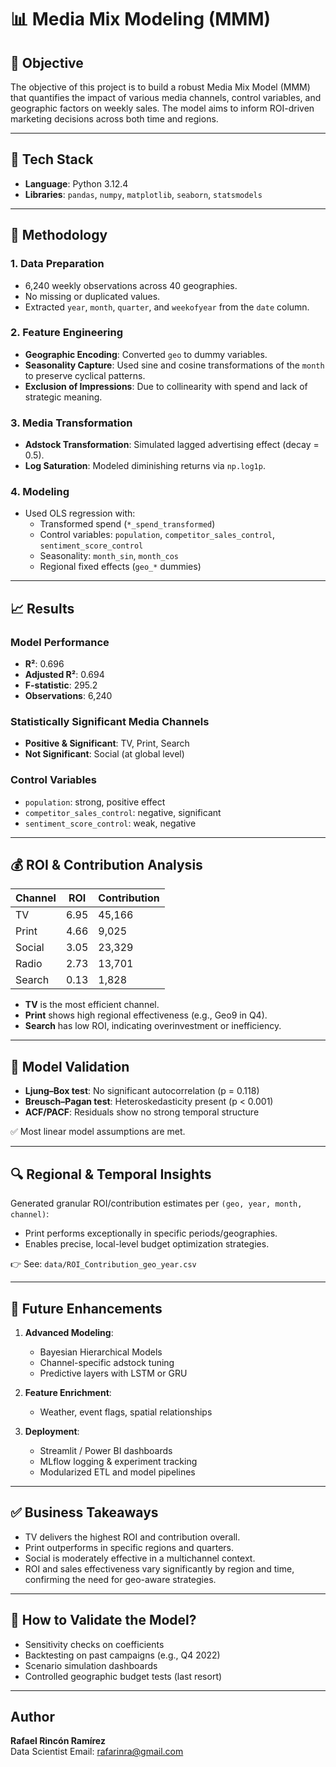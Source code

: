 # 📊 Media Mix Modeling (MMM)

## 📌 Objective

The objective of this project is to build a robust Media Mix Model (MMM) that quantifies the impact of various media channels, control variables, and geographic factors on weekly sales. The model aims to inform ROI-driven marketing decisions across both time and regions.

---

## 🧰 Tech Stack

- **Language**: Python 3.12.4
- **Libraries**: `pandas`, `numpy`, `matplotlib`, `seaborn`, `statsmodels`

---

## 🧪 Methodology

### 1. Data Preparation
- 6,240 weekly observations across 40 geographies.
- No missing or duplicated values.
- Extracted `year`, `month`, `quarter`, and `weekofyear` from the `date` column.

### 2. Feature Engineering
- **Geographic Encoding**: Converted `geo` to dummy variables.
- **Seasonality Capture**: Used sine and cosine transformations of the `month` to preserve cyclical patterns.
- **Exclusion of Impressions**: Due to collinearity with spend and lack of strategic meaning.

### 3. Media Transformation
- **Adstock Transformation**: Simulated lagged advertising effect (decay = 0.5).
- **Log Saturation**: Modeled diminishing returns via `np.log1p`.

### 4. Modeling
- Used OLS regression with:
  - Transformed spend (`*_spend_transformed`)
  - Control variables: `population`, `competitor_sales_control`, `sentiment_score_control`
  - Seasonality: `month_sin`, `month_cos`
  - Regional fixed effects (`geo_*` dummies)

---

## 📈 Results

### Model Performance
- **R²**: 0.696
- **Adjusted R²**: 0.694
- **F-statistic**: 295.2
- **Observations**: 6,240

### Statistically Significant Media Channels
- **Positive & Significant**: TV, Print, Search
- **Not Significant**: Social (at global level)

### Control Variables
- `population`: strong, positive effect
- `competitor_sales_control`: negative, significant
- `sentiment_score_control`: weak, negative

---

## 💰 ROI & Contribution Analysis

| Channel | ROI  | Contribution |
|---------|------|--------------|
| TV      | 6.95 | 45,166       |
| Print   | 4.66 | 9,025        |
| Social  | 3.05 | 23,329       |
| Radio   | 2.73 | 13,701       |
| Search  | 0.13 | 1,828        |

- **TV** is the most efficient channel.
- **Print** shows high regional effectiveness (e.g., Geo9 in Q4).
- **Search** has low ROI, indicating overinvestment or inefficiency.

---

## 🧪 Model Validation

- **Ljung–Box test**: No significant autocorrelation (p = 0.118)
- **Breusch–Pagan test**: Heteroskedasticity present (p < 0.001)
- **ACF/PACF**: Residuals show no strong temporal structure

✅ Most linear model assumptions are met.

---

## 🔍 Regional & Temporal Insights

Generated granular ROI/contribution estimates per `(geo, year, month, channel)`:
- Print performs exceptionally in specific periods/geographies.
- Enables precise, local-level budget optimization strategies.

👉 See: `data/ROI_Contribution_geo_year.csv`

---

## 🚀 Future Enhancements

1. **Advanced Modeling**:
   - Bayesian Hierarchical Models
   - Channel-specific adstock tuning
   - Predictive layers with LSTM or GRU

2. **Feature Enrichment**:
   - Weather, event flags, spatial relationships

3. **Deployment**:
   - Streamlit / Power BI dashboards
   - MLflow logging & experiment tracking
   - Modularized ETL and model pipelines

---

## ✅ Business Takeaways

- TV delivers the highest ROI and contribution overall.
- Print outperforms in specific regions and quarters.
- Social is moderately effective in a multichannel context.
- ROI and sales effectiveness vary significantly by region and time, confirming the need for geo-aware strategies.

---

## 🧪 How to Validate the Model?

- Sensitivity checks on coefficients
- Backtesting on past campaigns (e.g., Q4 2022)
- Scenario simulation dashboards
- Controlled geographic budget tests (last resort)

---

## Author

**Rafael Rincón Ramírez**  
Data Scientist
Email: rafarinra@gmail.com
